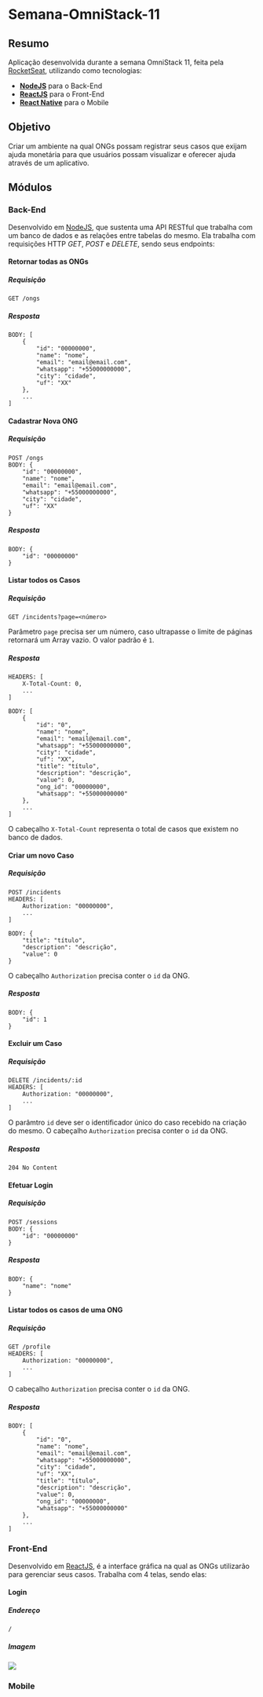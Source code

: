 # Semana-OmniStack-11
## Resumo

Aplicação desenvolvida durante a semana OmniStack 11, feita pela [RocketSeat](https://github.com/Rocketseat), utilizando como tecnologias:

* **[NodeJS](https://nodejs.org/en/)** para o Back-End
* **[ReactJS](https://pt-br.reactjs.org/)** para o Front-End
* **[React Native](https://reactnative.dev/)** para o Mobile

## Objetivo

Criar um ambiente na qual ONGs possam registrar seus casos que exijam ajuda monetária para que usuários possam visualizar e oferecer ajuda através de um aplicativo.

## Módulos

### Back-End

Desenvolvido em [NodeJS](https://nodejs.org/en/), que sustenta uma API RESTful que trabalha com um banco de dados e as relações entre tabelas do mesmo. Ela trabalha com requisições HTTP *GET*, *POST* e *DELETE*, sendo seus endpoints:

#### Retornar todas as ONGs

##### Requisição
```
GET /ongs
```

##### Resposta
```
BODY: [
    {
        "id": "00000000",
        "name": "nome",
        "email": "email@email.com",
        "whatsapp": "+55000000000",
        "city": "cidade",
        "uf": "XX"
    },
    ...
]
```

#### Cadastrar Nova ONG

##### Requisição
```
POST /ongs
BODY: {
    "id": "00000000",
    "name": "nome",
    "email": "email@email.com",
    "whatsapp": "+55000000000",
    "city": "cidade",
    "uf": "XX"
}
```

##### Resposta
```
BODY: {
    "id": "00000000"
}
```

#### Listar todos os Casos

##### Requisição
```
GET /incidents?page=<número>
```
Parâmetro ``page`` precisa ser um número, caso ultrapasse o limite de páginas retornará um Array vazio. O valor padrão é ``1``.

##### Resposta
```
HEADERS: [
    X-Total-Count: 0,
    ...
]

BODY: [
    {
        "id": "0",
        "name": "nome",
        "email": "email@email.com",
        "whatsapp": "+55000000000",
        "city": "cidade",
        "uf": "XX",
        "title": "título",
        "description": "descrição",
        "value": 0,
        "ong_id": "00000000",
        "whatsapp": "+55000000000"
    },
    ...
]
```
O cabeçalho ``X-Total-Count`` representa o total de casos que existem no banco de dados.

#### Criar um novo Caso

##### Requisição
```
POST /incidents
HEADERS: [
    Authorization: "00000000",
    ...
]

BODY: {
    "title": "título",
    "description": "descrição",
    "value": 0
}
```
O cabeçalho ``Authorization`` precisa conter o ``id`` da ONG.

##### Resposta
```
BODY: {
    "id": 1
}
```

#### Excluir um Caso

##### Requisição
```
DELETE /incidents/:id
HEADERS: [
    Authorization: "00000000",
    ...
]
```
O parâmtro ``id`` deve ser o identificador único do caso recebido na criação do mesmo.
O cabeçalho ``Authorization`` precisa conter o ``id`` da ONG.

##### Resposta
```
204 No Content
```

#### Efetuar Login

##### Requisição
```
POST /sessions
BODY: {
    "id": "00000000"
}
```

##### Resposta
```
BODY: {
    "name": "nome"
}
```

#### Listar todos os casos de uma ONG

##### Requisição
```
GET /profile
HEADERS: [
    Authorization: "00000000",
    ...
]
```
O cabeçalho ``Authorization`` precisa conter o ``id`` da ONG.

##### Resposta
```
BODY: [
    {
        "id": "0",
        "name": "nome",
        "email": "email@email.com",
        "whatsapp": "+55000000000",
        "city": "cidade",
        "uf": "XX",
        "title": "título",
        "description": "descrição",
        "value": 0,
        "ong_id": "00000000",
        "whatsapp": "+55000000000"
    },
    ...
]
```

### Front-End

Desenvolvido em [ReactJS](https://pt-br.reactjs.org/), é a interface gráfica na qual as ONGs utilizarão para gerenciar seus casos. Trabalha com 4 telas, sendo elas:

#### Login

##### Endereço
``/``

##### Imagem

![](docs/front-login.png)

### Mobile